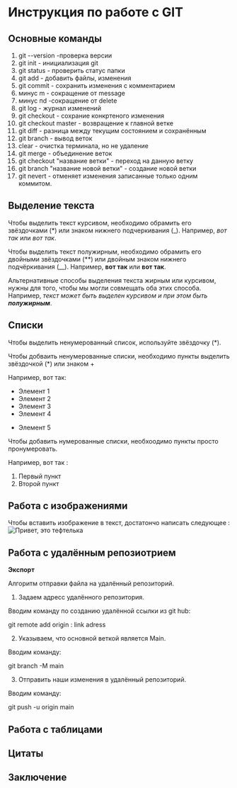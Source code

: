 # Инструкция по работе с GIT

## Основные команды

1. git --version -проверка версии
2. git init - инициализация git
3. git status - проверить статус папки
4. git add - добавить файлы, изменения
5. git commit - сохранить изменения с комментарием
6.  минус m - сокращение от message
7. минус пd -сокращение от delete
8. git log - журнал изменений
9. git checkout - сохрание конкртеного изменения
10. git checkout master - возвращение к главной ветке
11. git diff - разница между текущим состоянием и сохранённым
12. git branch - вывод веток
13. clear - очистка терминала, но не удаление
14. git merge - объединение веток
15. git checkout  "название ветки" - переход на данную ветку
16. git branch "название новой ветки" - создание новой ветки
17. git nevert - отменяет изменения записанные только одним коммитом.


## Выделение текста

Чтобы выделить текст курсивом, необходимо обрамить его звёздочками (*) или знаком нижнего подчеркивания (_). Например, *вот так* или _вот так_.

Чтобы выделить текст полужирным, необходимо обрамить его двойными звёздочками (**) или двойным знаком нижнего подчёркивания (__). 
Например, **вот так** или __вот так__.

Альтернативные способы выделения текста жирным или курсивом, нужны для того, чтобы мы могли совмещать оба этих способа. Например, _текст может быть выделен курсивом и при этом быть **полужирным**_.

## Списки

Чтобы выделить ненумерованный список, используйте звёздочку (*).

Чтобы добваить ненумерованные списки, необходимо пункты выделить звёздочкой (*) или знаком +

Например, вот так:

* Элемент 1
* Элемент 2 
* Элемент 3
* Элемент 4
+ Элемент 5


Чтобы добавить нумерованные списки, необхоодимо пункты просто пронумеровать.

Например, вот так :
1. Первый пункт
2. Второй пункт



## Работа с изображениями

Чтобы вставить изображение в текст, достатончо написать следующее :
![Привет, это тефтелька](kotik.jpg)


## Работа с удалённым репозиотрием

**Экспорт**

Алгоритм отправки файла на удалённый репозиторий.

1. Задаем адресс удалённого репозитория.

Вводим команду по созданию удалённой ссылки из git hub:

git remote add origin : link adress

2. Указываем, что основной веткой является Main.

Вводим команду:

git branch -M main

3. Отправить наши изменения в удалённый репозиторий.

Вводим команду: 

git push -u origin main


## Работа с таблицами

## Цитаты 

## Заключение
